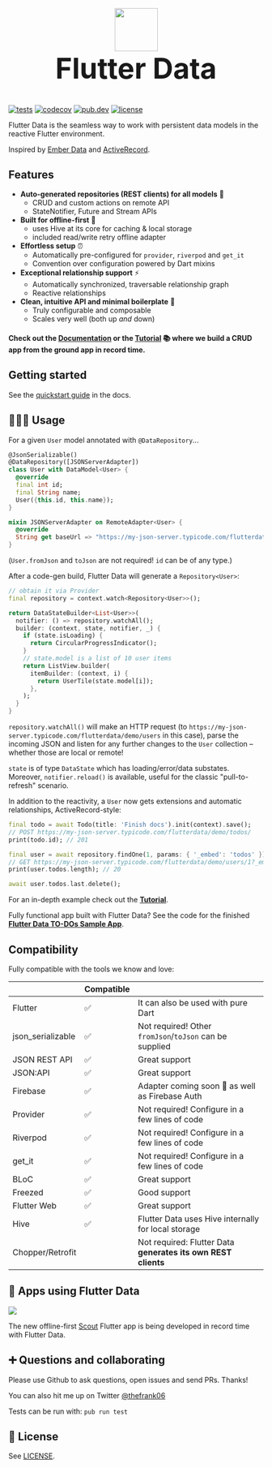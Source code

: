 <p align="center" style="margin-bottom: 0px;">
  <img src="https://avatars2.githubusercontent.com/u/61839689?s=200&v=4" width="85px">
</p>

<h1 align="center" style="margin-top: 0px; font-size: 4em;">Flutter Data</h1>

[![tests](https://img.shields.io/github/workflow/status/flutterdata/flutter_data/test/master?label=tests&labelColor=333940&logo=github)](https://github.com/flutterdata/flutter_data/actions) [![codecov](https://codecov.io/gh/flutterdata/flutter_data/branch/master/graph/badge.svg)](https://codecov.io/gh/flutterdata/flutter_data) [![pub.dev](https://img.shields.io/pub/v/flutter_data?label=pub.dev&labelColor=333940&logo=dart)](https://pub.dev/packages/flutter_data) [![license](https://img.shields.io/github/license/flutterdata/flutter_data?color=%23007A88&labelColor=333940&logo=mit)](https://github.com/flutterdata/flutter_data/blob/master/LICENSE)

Flutter Data is the seamless way to work with persistent data models in the reactive Flutter environment.

Inspired by [Ember Data](https://github.com/emberjs/data) and [ActiveRecord](https://guides.rubyonrails.org/active_record_basics.html).

## Features

 - **Auto-generated repositories (REST clients) for all models** 🚀
   - CRUD and custom actions on remote API
   - StateNotifier, Future and Stream APIs
 - **Built for offline-first** 🔌
   - uses Hive at its core for caching & local storage
   - included read/write retry offline adapter
 - **Effortless setup** ⏰
   - Automatically pre-configured for `provider`, `riverpod` and `get_it`
   - Convention over configuration powered by Dart mixins
 - **Exceptional relationship support** ⚡️
   - Automatically synchronized, traversable relationship graph
   - Reactive relationships
 - **Clean, intuitive API and minimal boilerplate** 💙
   - Truly configurable and composable
   - Scales very well (both up _and_ down)

#### Check out the [Documentation](https://flutterdata.dev) or the [Tutorial](https://flutterdata.dev/tutorial) 📚 where we build a CRUD app from the ground app in record time.

## Getting started

See the [quickstart guide](https://flutterdata.dev/quickstart) in the docs.

## 👩🏾‍💻 Usage

For a given `User` model annotated with `@DataRepository`...

```dart
@JsonSerializable()
@DataRepository([JSONServerAdapter])
class User with DataModel<User> {
  @override
  final int id;
  final String name;
  User({this.id, this.name});
}

mixin JSONServerAdapter on RemoteAdapter<User> {
  @override
  String get baseUrl => "https://my-json-server.typicode.com/flutterdata/demo/";
}
```

(`User.fromJson` and `toJson` are not required! `id` can be of any type.)

After a code-gen build, Flutter Data will generate a `Repository<User>`:

```dart
// obtain it via Provider
final repository = context.watch<Repository<User>>();

return DataStateBuilder<List<User>>(
  notifier: () => repository.watchAll();
  builder: (context, state, notifier, _) {
    if (state.isLoading) {
      return CircularProgressIndicator();
    }
    // state.model is a list of 10 user items
    return ListView.builder(
      itemBuilder: (context, i) {
        return UserTile(state.model[i]);
      },
    );
  }
}
```

`repository.watchAll()` will make an HTTP request (to `https://my-json-server.typicode.com/flutterdata/demo/users` in this case), parse the incoming JSON and listen for any further changes to the `User` collection – whether those are local or remote!

`state` is of type `DataState` which has loading/error/data substates. Moreover, `notifier.reload()` is available, useful for the classic "pull-to-refresh" scenario.

In addition to the reactivity, a `User` now gets extensions and automatic relationships, ActiveRecord-style:

```dart
final todo = await Todo(title: 'Finish docs').init(context).save();
// POST https://my-json-server.typicode.com/flutterdata/demo/todos/
print(todo.id); // 201

final user = await repository.findOne(1, params: { '_embed': 'todos' });
// GET https://my-json-server.typicode.com/flutterdata/demo/users/1?_embed=todos
print(user.todos.length); // 20

await user.todos.last.delete();
```

For an in-depth example check out the **[Tutorial](https://flutterdata.dev/tutorial)**.

Fully functional app built with Flutter Data? See the code for the finished **[Flutter Data TO-DOs Sample App](https://github.com/flutterdata/flutter_data_todos)**.

## Compatibility

Fully compatible with the tools we know and love:

|                   | Compatible |                                                               |
| ----------------- | ---------- | ------------------------------------------------------------- |
| Flutter           | ✅          | It can also be used with pure Dart                            |
| json_serializable | ✅          | Not required! Other `fromJson`/`toJson` can be supplied       |
| JSON REST API     | ✅          | Great support                                                 |
| JSON:API          | ✅          | Great support                                                 |
| Firebase          | ✅          | Adapter coming soon 🎉 as well as Firebase Auth                |
| Provider          | ✅          | Not required! Configure in a few lines of code                |
| Riverpod          | ✅          | Not required! Configure in a few lines of code                |
| get_it            | ✅          | Not required! Configure in a few lines of code                |
| BLoC              | ✅          | Great support                                                 |
| Freezed           | ✅          | Good support                                                  |
| Flutter Web       | ✅          | Great support                                                 |
| Hive              | ✅          | Flutter Data uses Hive internally for local storage           |
| Chopper/Retrofit  |            | Not required: Flutter Data **generates its own REST clients** |


## 📲 Apps using Flutter Data

![](https://mk0scoutforpetsedheb.kinstacdn.com/wp-content/uploads/scout.svg)

The new offline-first [Scout](https://scoutforpets.com) Flutter app is being developed in record time with Flutter Data.

## ➕ Questions and collaborating

Please use Github to ask questions, open issues and send PRs. Thanks!

You can also hit me up on Twitter [@thefrank06](https://twitter.com/thefrank06)

Tests can be run with: `pub run test`

## 📝 License

See [LICENSE](https://github.com/flutterdata/flutter_data/blob/master/LICENSE).